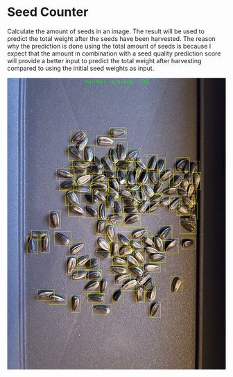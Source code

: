 # Seed Counter

Calculate the amount of seeds in an image. The result will be used to predict the total weight after the seeds have been harvested. The reason why the prediction is done using the total amount of seeds is because I expect that the amount in combination with a seed quality prediction score will provide a better input to predict the total weight after harvesting compared to using the initial seed weights as input.

![image](data/annotated/0000.jpg)